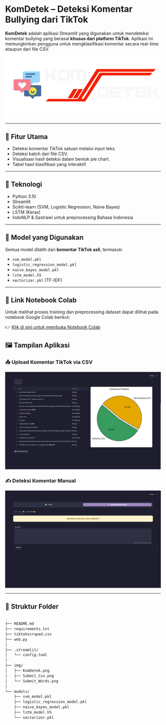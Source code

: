 # KomDetek – Deteksi Komentar Bullying dari TikTok

**KomDetek** adalah aplikasi Streamlit yang digunakan untuk mendeteksi komentar bullying yang berasal **khusus dari platform TikTok**. Aplikasi ini memungkinkan pengguna untuk mengklasifikasi komentar secara real-time ataupun dari file CSV.

![KomDetek Logo](img/KomDetek.png)

---

## 🎯 Fitur Utama

- Deteksi komentar TikTok satuan melalui input teks.
- Deteksi batch dari file CSV.
- Visualisasi hasil deteksi dalam bentuk pie chart.
- Tabel hasil klasifikasi yang interaktif.

---

## 🧰 Teknologi

- Python 3.10
- Streamlit
- Scikit-learn (SVM, Logistic Regression, Naive Bayes)
- LSTM (Keras)
- IndoNLP & Sastrawi untuk preprocessing Bahasa Indonesia

---

## 🧠 Model yang Digunakan

Semua model dilatih dari **komentar TikTok asli**, termasuk:

- `svm_model.pkl`
- `logistic_regression_model.pkl`
- `naive_bayes_model.pkl`
- `lstm_model.h5`
- `vectorizer.pkl` (TF-IDF)

---
## 📓 Link Notebook Colab

Untuk melihat proses training dan preprocessing dataset dapat dilihat pada notebook Google Colab berikut:

👉 [Klik di sini untuk membuka Notebook Colab](https://colab.research.google.com/drive/1QQB4o4Eqn4RObcmGNNvLlhokYGYVf7TS?usp=sharing)

## 🖼 Tampilan Aplikasi

### 📤 Upload Komentar TikTok via CSV

![Submit CSV](img/Submit_Csv.png)

### ✍️ Deteksi Komentar Manual

![Submit Manual](img/Submit_Words.png)

---

## 📁 Struktur Folder

```bash
.
├── README.md
├── requirements.txt
├── tiktokscraped.csv
├── web.py
│
├── .streamlit/
│   └── config.toml
│
├── img/
│   ├── KomDetek.png
│   ├── Submit_Csv.png
│   └── Submit_Words.png
│
└── models/
    ├── svm_model.pkl
    ├── logistic_regression_model.pkl
    ├── naive_bayes_model.pkl
    ├── lstm_model.h5
    └── vectorizer.pkl
